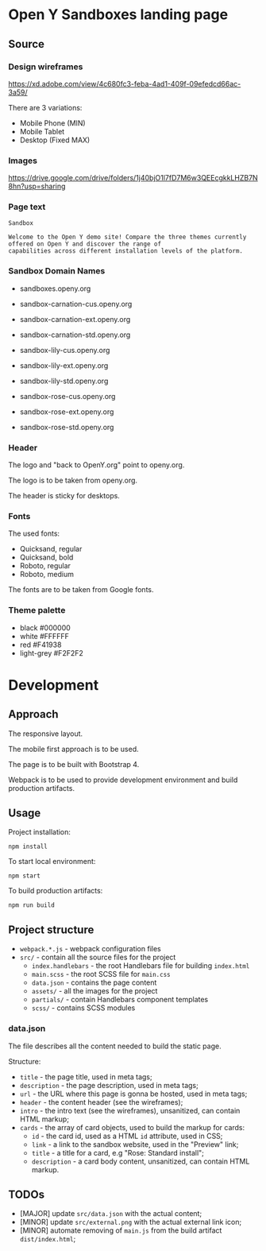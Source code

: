 # Open Y Sandboxes landing page

## Source

### Design wireframes

https://xd.adobe.com/view/4c680fc3-feba-4ad1-409f-09efedcd66ac-3a59/

There are 3 variations:
- Mobile Phone (MIN)
- Mobile Tablet
- Desktop (Fixed MAX)

### Images

https://drive.google.com/drive/folders/1j40bjO1l7fD7M6w3QEEcgkkLHZB7N8hn?usp=sharing

### Page text

```
Sandbox

Welcome to the Open Y demo site! Compare the three themes currently offered on Open Y and discover the range of
capabilities across different installation levels of the platform. 
```

### Sandbox Domain Names

- sandboxes.openy.org

- sandbox-carnation-cus.openy.org
- sandbox-carnation-ext.openy.org
- sandbox-carnation-std.openy.org

- sandbox-lily-cus.openy.org
- sandbox-lily-ext.openy.org
- sandbox-lily-std.openy.org

- sandbox-rose-cus.openy.org
- sandbox-rose-ext.openy.org
- sandbox-rose-std.openy.org

### Header

The logo and "back to OpenY.org" point to openy.org.

The logo is to be taken from openy.org. 

The header is sticky for desktops.

### Fonts

The used fonts:

- Quicksand, regular
- Quicksand, bold
- Roboto, regular
- Roboto, medium

The fonts are to be taken from Google fonts.

### Theme palette

- black #000000
- white #FFFFFF
- red #F41938
- light-grey #F2F2F2

# Development

## Approach

The responsive layout.

The mobile first approach is to be used.

The page is to be built with Bootstrap 4.

Webpack is to be used to provide development environment and build production artifacts.

## Usage

Project installation:

`npm install`

To start local environment:

`npm start`

To build production artifacts:

`npm run build`

## Project structure

- `webpack.*.js` - webpack configuration files
- `src/` - contain all the source files for the project
   - `index.handlebars` - the root Handlebars file for building `index.html`
   - `main.scss` - the root SCSS file for `main.css`
   - `data.json` - contains the page content 
   - `assets/` - all the images for the project
   - `partials/` - contain Handlebars component templates
   - `scss/` - contains SCSS modules

### data.json

The file describes all the content needed to build the static page.

Structure:

- `title` - the page title, used in meta tags;
- `description` - the page description, used in meta tags;
- `url` - the URL where this page is gonna be hosted, used in meta tags;
- `header` - the content header (see the wireframes);
- `intro` - the intro text (see the wireframes), unsanitized, can contain HTML markup;
- `cards` - the array of card objects, used to build the markup for cards:
  - `id` - the card id, used as a HTML `id` attribute, used in CSS;
  - `link` - a link to the sandbox website, used in the "Preview" link;
  - `title` - a title for a card, e.g "Rose: Standard install";
  - `description` - a card body content, unsanitized, can contain HTML markup.

## TODOs

- [MAJOR] update `src/data.json` with the actual content;
- [MINOR] update `src/external.png` with the actual external link icon;
- [MINOR] automate removing of `main.js` from the build artifact `dist/index.html`;

